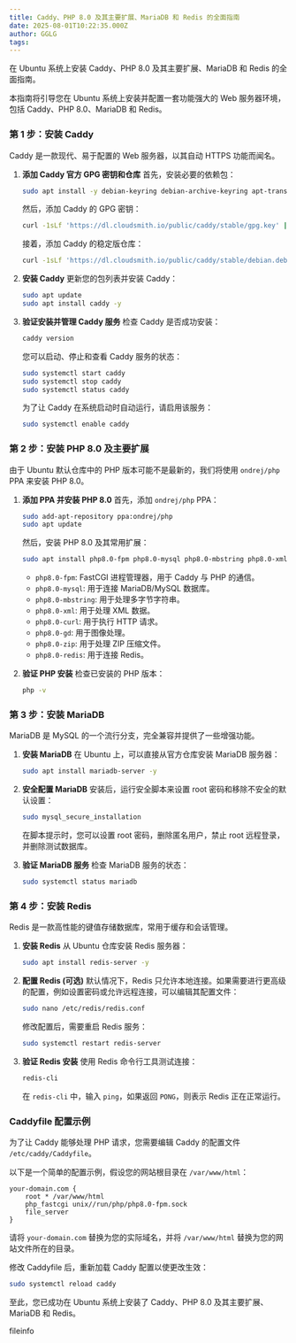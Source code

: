 ```yaml
---
title: Caddy、PHP 8.0 及其主要扩展、MariaDB 和 Redis 的全面指南
date: 2025-08-01T10:22:35.000Z
author: GGLG
tags:
---
```


在 Ubuntu 系统上安装 Caddy、PHP 8.0 及其主要扩展、MariaDB 和 Redis 的全面指南。

本指南将引导您在 Ubuntu 系统上安装并配置一套功能强大的 Web 服务器环境，包括 Caddy、PHP 8.0、MariaDB 和 Redis。

### 第 1 步：安装 Caddy

Caddy 是一款现代、易于配置的 Web 服务器，以其自动 HTTPS 功能而闻名。

1. **添加 Caddy 官方 GPG 密钥和仓库**
   首先，安装必要的依赖包：

   ```bash
   sudo apt install -y debian-keyring debian-archive-keyring apt-transport-https curl
   ```

   然后，添加 Caddy 的 GPG 密钥：

   ```bash
   curl -1sLf 'https://dl.cloudsmith.io/public/caddy/stable/gpg.key' | sudo gpg --dearmor -o /usr/share/keyrings/caddy-stable-archive-keyring.gpg
   ```

   接着，添加 Caddy 的稳定版仓库：

   ```bash
   curl -1sLf 'https://dl.cloudsmith.io/public/caddy/stable/debian.deb.txt' | sudo tee /etc/apt/sources.list.d/caddy-stable.list
   ```

2. **安装 Caddy**
   更新您的包列表并安装 Caddy：

   ```bash
   sudo apt update
   sudo apt install caddy -y
   ```

3. **验证安装并管理 Caddy 服务**
   检查 Caddy 是否成功安装：

   ```bash
   caddy version
   ```

   您可以启动、停止和查看 Caddy 服务的状态：

   ```bash
   sudo systemctl start caddy
   sudo systemctl stop caddy
   sudo systemctl status caddy
   ```

   为了让 Caddy 在系统启动时自动运行，请启用该服务：

   ```bash
   sudo systemctl enable caddy
   ```

### 第 2 步：安装 PHP 8.0 及主要扩展

由于 Ubuntu 默认仓库中的 PHP 版本可能不是最新的，我们将使用 `ondrej/php` PPA 来安装 PHP 8.0。

1. **添加 PPA 并安装 PHP 8.0**
   首先，添加 `ondrej/php` PPA：

   ```bash
   sudo add-apt-repository ppa:ondrej/php
   sudo apt update
   ```

   然后，安装 PHP 8.0 及其常用扩展：

   ```bash
   sudo apt install php8.0-fpm php8.0-mysql php8.0-mbstring php8.0-xml php8.0-curl php8.0-gd php8.0-zip php8.0-redis -y
   ```

   - `php8.0-fpm`: FastCGI 进程管理器，用于 Caddy 与 PHP 的通信。
   - `php8.0-mysql`: 用于连接 MariaDB/MySQL 数据库。
   - `php8.0-mbstring`: 用于处理多字节字符串。
   - `php8.0-xml`: 用于处理 XML 数据。
   - `php8.0-curl`: 用于执行 HTTP 请求。
   - `php8.0-gd`: 用于图像处理。
   - `php8.0-zip`: 用于处理 ZIP 压缩文件。
   - `php8.0-redis`: 用于连接 Redis。

2. **验证 PHP 安装**
   检查已安装的 PHP 版本：

   ```bash
   php -v
   ```

### 第 3 步：安装 MariaDB

MariaDB 是 MySQL 的一个流行分支，完全兼容并提供了一些增强功能。

1. **安装 MariaDB**
   在 Ubuntu 上，可以直接从官方仓库安装 MariaDB 服务器：

   ```bash
   sudo apt install mariadb-server -y
   ```

2. **安全配置 MariaDB**
   安装后，运行安全脚本来设置 root 密码和移除不安全的默认设置：

   ```bash
   sudo mysql_secure_installation
   ```

   在脚本提示时，您可以设置 root 密码，删除匿名用户，禁止 root 远程登录，并删除测试数据库。

3. **验证 MariaDB 服务**
   检查 MariaDB 服务的状态：

   ```bash
   sudo systemctl status mariadb
   ```

### 第 4 步：安装 Redis

Redis 是一款高性能的键值存储数据库，常用于缓存和会话管理。

1. **安装 Redis**
   从 Ubuntu 仓库安装 Redis 服务器：

   ```bash
   sudo apt install redis-server -y
   ```

2. **配置 Redis (可选)**
   默认情况下，Redis 只允许本地连接。如果需要进行更高级的配置，例如设置密码或允许远程连接，可以编辑其配置文件：

   ```bash
   sudo nano /etc/redis/redis.conf
   ```

   修改配置后，需要重启 Redis 服务：

   ```bash
   sudo systemctl restart redis-server
   ```

3. **验证 Redis 安装**
   使用 Redis 命令行工具测试连接：

   ```bash
   redis-cli
   ```

   在 `redis-cli` 中，输入 `ping`，如果返回 `PONG`，则表示 Redis 正在正常运行。

### Caddyfile 配置示例

为了让 Caddy 能够处理 PHP 请求，您需要编辑 Caddy 的配置文件 `/etc/caddy/Caddyfile`。

以下是一个简单的配置示例，假设您的网站根目录在 `/var/www/html`：

```
your-domain.com {
    root * /var/www/html
    php_fastcgi unix//run/php/php8.0-fpm.sock
    file_server
}
```

请将 `your-domain.com` 替换为您的实际域名，并将 `/var/www/html` 替换为您的网站文件所在的目录。

修改 Caddyfile 后，重新加载 Caddy 配置以使更改生效：

```bash
sudo systemctl reload caddy
```

至此，您已成功在 Ubuntu 系统上安装了 Caddy、PHP 8.0 及其主要扩展、MariaDB 和 Redis。

fileinfo
